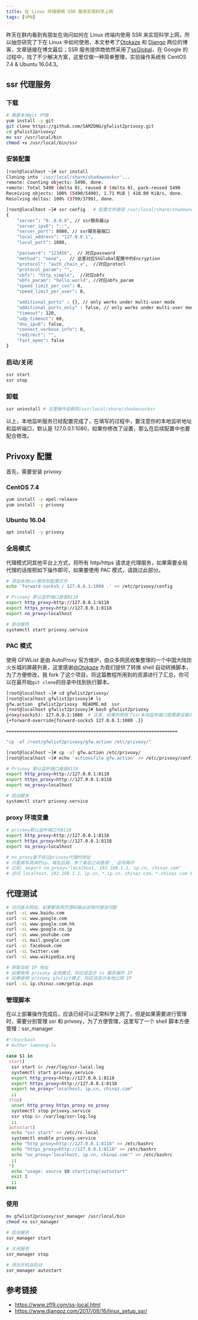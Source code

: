 ```yaml
---
title: 在 Linux 终端使用 SSR 服务实现科学上网
tags: [VPN]
---
```



昨天在群内看到有朋友在询问如何在 Linux 终端内使用 SSR 来实现科学上网，所以抽空研究了下在 Linux 中如何使用，本文参考了[Otokaze](https://www.zfl9.com/) 和 [Django](https://www.djangoz.com) 两位的博客，文章链接在博文最后；SSR 服务提供商依然采用了[ssGlobal](http://ssglobal.co/wp)，在 Google 的过程中，找了不少解决方案，这里仅做一种简单整理，实验操作系统有 CentOS 7.4 & Ubuntu 16.04.3。

## ssr 代理服务

### 下载

```bash
# 需要本地git 环境
yum install -y git
git clone https://github.com/SAMZONG/gfwlist2privoxy.git
cd gfwlist2privoxy/
mv ssr /usr/local/bin
chmod +x /usr/local/bin/ssr
```

### 安装配置

```bash
[root@localhost ~]# ssr install
Cloning into '/usr/local/share/shadowsocksr'...
remote: Counting objects: 5490, done.
remote: Total 5490 (delta 0), reused 0 (delta 0), pack-reused 5490
Receiving objects: 100% (5490/5490), 1.71 MiB | 410.00 KiB/s, done.
Resolving deltas: 100% (3799/3799), done.

[root@localhost ~]# ssr config   # 配置文件路径 /usr/local/share/shadowsocksr/config.json
{
    "server": "0..0.0.0", // ssr服务器ip
    "server_ipv6": "::",
    "server_port": 8080, // ssr服务器端口
    "local_address": "127.0.0.1",
    "local_port": 1080,

    "password": "123456",  // 对应password
    "method": "none",   // 这里对应SSGlobal配置中的Encryption
    "protocol": "auth_chain_a",  //对应protocl
    "protocol_param": "",
    "obfs": "http_simple",  //对应obfs
    "obfs_param": "hello.world", //对应obfs_param
    "speed_limit_per_con": 0,
    "speed_limit_per_user": 0,

    "additional_ports" : {}, // only works under multi-user mode
    "additional_ports_only" : false, // only works under multi-user mode
    "timeout": 120,
    "udp_timeout": 60,
    "dns_ipv6": false,
    "connect_verbose_info": 0,
    "redirect": "",
    "fast_open": false
}
```

### 启动/关闭

```bash
ssr start
ssr stop 
```

### 卸载

```bash
ssr uninstall # 这里操作会删除/usr/local/share/shadowsocksr
```

以上，本地监听服务已经配置完成了，在填写的过程中，要注意你的本地监听地址和监听端口，默认是 127.0.0.1:1080，如果你修改了设置，那么在后续配置中也要配合修改。

## Privoxy 配置

首先，需要安装 privoxy

### CentOS 7.4

```bash
yum install -y epel-release
yum install -y privoxy
```

### Ubuntu 16.04

```bash
apt install -y privoxy
```

### 全局模式

代理模式同其他平台上方式，将所有 http/https 请求走代理服务，如果需要全局代理的话按照如下操作即可，如果要使用 PAC 模式，请跳过此部分。

```bash
# 添加本地ssr服务到配置文件
echo 'forward-socks5 / 127.0.0.1:1080 .' >> /etc/privoxy/config

# Privoxy 默认监听端口是是8118
export http_proxy=http://127.0.0.1:8118
export https_proxy=http://127.0.0.1:8118
export no_proxy=localhost

# 启动服务
systemctl start privoxy.service
```

### PAC 模式

使用 GFWList 是由 AutoProxy 官方维护，由众多网民收集整理的一个中国大陆防火长城的屏蔽列表，这里感谢[@Otokaze](https://www.zfl9.com/) 为我们提供了转换 shell 自动转换脚本，为了方便修改，我 fork 了这个项目，将这篇教程所用到的资源进行了汇总，你可以在最开始`git clone`的目录中找到执行脚本。

```bash
[root@localhost ~]# cd gfwlist2privoxy/
[root@localhost gfwlist2privoxy]# ls
gfw.action  gfwlist2privoxy  README.md  ssr
[root@localhost gfwlist2privoxy]# bash gfwlist2privoxy
proxy(socks5): 127.0.0.1:1080  # 注意，如果你修改了ssr本地监听端口是需要设置对应的
{+forward-override{forward-socks5 127.0.0.1:1080 .}}

=================================================================

"cp -af /root/gfwlist2privoxy/gfw.action /etc/privoxy/"

[root@localhost ~]# cp -af gfw.action /etc/privoxy/
[root@localhost ~]# echo 'actionsfile gfw.action' >> /etc/privoxy/config

# Privoxy 默认监听端口是是8118
export http_proxy=http://127.0.0.1:8118
export https_proxy=http://127.0.0.1:8118
export no_proxy=localhost

# 启动服务
systemctl start privoxy.service
```

### proxy 环境变量

```bash
# privoxy默认监听端口为8118
export http_proxy=http://127.0.0.1:8118
export https_proxy=http://127.0.0.1:8118
export no_proxy=localhost

# no_proxy是不经过privoxy代理的地址
# 只能填写具体的ip、域名后缀，多个条目之间使用','逗号隔开
# 比如: export no_proxy="localhost, 192.168.1.1, ip.cn, chinaz.com"
# 访问 localhost、192.168.1.1、ip.cn、*.ip.cn、chinaz.com、*.chinaz.com 将不使用代理
```

## 代理测试

```bash
# 访问各大网站，如果都有网页源码输出说明代理没问题
curl -sL www.baidu.com
curl -sL www.google.com
curl -sL www.google.com.hk
curl -sL www.google.co.jp
curl -sL www.youtube.com
curl -sL mail.google.com
curl -sL facebook.com
curl -sL twitter.com
curl -sL www.wikipedia.org

# 获取当前 IP 地址
# 如果使用 privoxy 全局模式，则应该显示 ss 服务器的 IP
# 如果使用 privoxy gfwlist模式，则应该显示本地公网 IP
curl -sL ip.chinaz.com/getip.aspx
```

### 管理脚本

在以上部署操作完成后，应该已经可以正常科学上网了，但是如果需要进行管理时，需要分别管理 ssr 和 privoxy，为了方便管理，这里写了一个 shell 脚本方便管理：ssr_manager

```bash
#!/bin/bash
# Author Samzong.lu

case $1 in
 start)
  ssr start &> /var/log/ssr-local.log
  systemctl start privoxy.service
  export http_proxy=http://127.0.0.1:8118
  export https_proxy=http://127.0.0.1:8118
  export no_proxy="localhost, ip.cn, chinaz.com"
  ;;
 stop)
  unset http_proxy https_proxy no_proxy
  systemctl stop privoxy.service
  ssr stop &> /var/log/ssr-log.log
  ;;
 autostart)
  echo "ssr start" >> /etc/rc.local
  systemctl enable privoxy.service
  echo "http_proxy=http://127.0.0.1:8118" >> /etc/bashrc
  echo "https_proxy=http://127.0.0.1:8118" >> /etc/bashrc
  echo "no_proxy='localhost, ip.cn, chinaz.com'" >> /etc/bashrc
  ;;
 *)
  echo "usage: source $0 start|stop|autostart"
  exit 1
  ;;
esac
```

### 使用

```bash
mv gfwlist2privoxy/ssr_manager /usr/local/bin
chmod +x ssr_manager

# 启动服务
ssr_manager start

# 关闭服务
ssr_manager stop 

# 添加开机自启动
ssr_manager autostart
```

## 参考链接

* <https://www.zfl9.com/ss-local.html>
* <https://www.djangoz.com/2017/08/16/linux_setup_ssr/>
